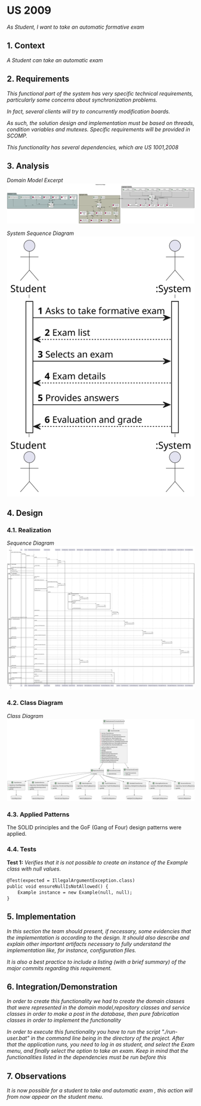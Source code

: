 # US 2009

*As Student, I want to take an automatic formative exam*

## 1. Context

*A Student can take an automatic exam*

## 2. Requirements

*This functional part of the system has very specific technical requirements, particularly some concerns about synchronization problems.*

*In fact, several clients will try to concurrently modification boards.*

*As such, the solution design and implementation must be based on threads, condition variables and mutexes. Specific requirements will be provided in SCOMP.*

*This functionality has several dependencies, which are US 1001,2008*

## 3. Analysis

*Domain Model Excerpt*
![US2009_DM](DM/US2009_DM.svg)

*System Sequence Diagram*
![US2009_SSD](SSD/US2009_SSD.svg)

## 4. Design

### 4.1. Realization

*Sequence Diagram*
![US2009_SD](SD/US2009_SD.svg)

### 4.2. Class Diagram

*Class Diagram*
![US2009_CD](CD/US2009_CD.svg)

### 4.3. Applied Patterns

The SOLID principles and the GoF (Gang of Four) design patterns were applied.

### 4.4. Tests

**Test 1:** *Verifies that it is not possible to create an instance of the Example class with null values.*

```
@Test(expected = IllegalArgumentException.class)
public void ensureNullIsNotAllowed() {
	Example instance = new Example(null, null);
}
````

## 5. Implementation

*In this section the team should present, if necessary, some evidencies that the implementation is according to the design. It should also describe and explain other important artifacts necessary to fully understand the implementation like, for instance, configuration files.*

*It is also a best practice to include a listing (with a brief summary) of the major commits regarding this requirement.*

## 6. Integration/Demonstration

*In order to create this functionality we had to create the domain classes that were represented in the domain model,repository classes and service classes in order to make a post in the database, then pure fabrication classes in order to implement the functionality*

*In order to execute this functionality you have to run the script "./run-user.bat" in the command line being in the directory of the project. After that the application runs, you need to log in as student, and select the Exam menu, and finally select the option to take an exam. Keep in mind that the functionalities listed in the dependencies must be run before this*

## 7. Observations

*It is now possible for a student to take and automatic exam , this action will from now appear on the student menu.*